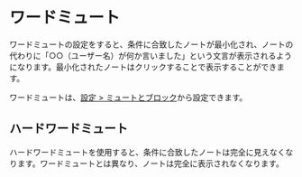 # ワードミュート

ワードミュートの設定をすると、条件に合致したノートが最小化され、ノートの代わりに「○○（ユーザー名）が何か言いました」という文言が表示されるようになります。最小化されたノートはクリックすることで表示することができます。

ワードミュートは、[設定 > ミュートとブロック](x-mi-web://settings/mute-block)から設定できます。

## ハードワードミュート

ハードワードミュートを使用すると、条件に合致したノートは完全に見えなくなります。ワードミュートとは異なり、ノートは完全に表示されなくなります。
